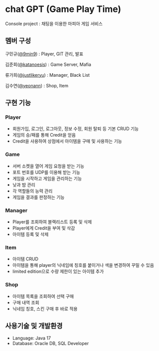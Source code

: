 # chat GPT (Game Play Time)
Console project : 채팅을 이용한 마피아 게임 서비스

## 멤버 구성
구민규([@9min9](https://github.com/9min9)) : Player, GIT 관리, 발표

김준회([@katanoesis](https://github.com/katanoesis)) : Game Server, Mafia

류가희([@justlikeryu](https://github.com/justlikeryu)) : Manager, Black List

김수연([@yeonann](https://github.com/yeonann)) : Shop, Item

## 구현 기능
### Player
- 회원가입, 로그인, 로그아웃, 정보 수정, 회원 탈퇴 등 기본 CRUD 기능
- 게임의 승/패를 통해 Credit을 얻음
- Credit을 사용하여 상점에서 아이템을 구매 및 사용하는 기능

### Game
- 서버 소켓을 열어 게임 요청을 받는 기능
- 포트 번호를 UDP를 이용해 받는 기능
- 게임을 시작하고 게임을 관리하는 기능
- 낮과 밤 관리
- 각 역할들의 능력 관리
- 게임을 결과를 판정하는 기능

### Manager
- Player를 조회하여 블랙리스트 등록 및 삭제 
- Player에게 Credit을 부여 및 삭감
- 아이템 등록 및 삭제

### Item
- 아이템 CRUD
- 아이템을 통해 player의 닉네임에 칭호를 붙이거나 색을 변경하여 꾸밀 수 있음
- limited edition으로 수량 제한이 있는 아이템 추가

### Shop
- 아이템 목록을 조회하여 선택 구매
- 구매 내역 조회
- 닉네임 칭호, 스킨 구매 후 바로 적용

## 사용기술 및 개발환경
- Language: Java 17
- Database: Oracle DB, SQL Developer
